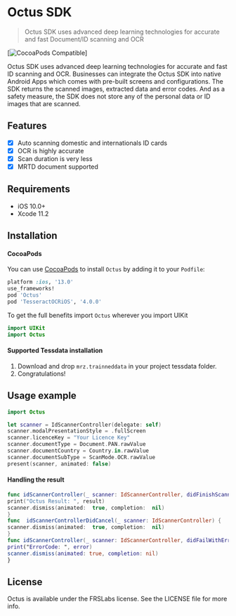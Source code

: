 
# Octus SDK
> Octus SDK uses advanced deep learning technologies for accurate and fast Document/ID scanning and OCR
> 
[![CocoaPods Compatible](https://img.shields.io/cocoapods/v/EZSwiftExtensions.svg)]

Octus SDK uses advanced deep learning technologies for accurate and fast ID scanning and OCR. Businesses can integrate the Octus SDK into native Android Apps which comes with pre-built screens and configurations. The SDK returns the scanned images, extracted data and error codes. And as a safety measure, the SDK does not store any of the personal data or ID images that are scanned.

## Features

- [x] Auto scanning domestic and internationals ID cards
- [x] OCR is highly accurate 
- [x] Scan duration is very less 
- [x] MRTD document supported

## Requirements

- iOS 10.0+
- Xcode 11.2

## Installation

#### CocoaPods
You can use [CocoaPods](http://cocoapods.org/) to install `Octus` by adding it to your `Podfile`:

```ruby
platform :ios, '13.0'
use_frameworks!
pod 'Octus'
pod 'TesseractOCRiOS', '4.0.0'
```

To get the full benefits import `Octus` wherever you import UIKit

``` swift
import UIKit
import Octus
```
#### Supported Tessdata installation
1. Download and drop ```mrz.trainneddata``` in your project tessdata folder.  
2. Congratulations! 

## Usage example

```swift
import Octus

let scanner = IdScannerController(delegate: self)
scanner.modalPresentationStyle = .fullScreen
scanner.licenceKey = "Your Licence Key"
scanner.documentType = Document.PAN.rawValue
scanner.documentCountry = Country.in.rawValue
scanner.documentSubType = ScanMode.OCR.rawValue
present(scanner, animated: false)
```
#### Handling the result

```swift
func idScannerController(_ scanner: IdScannerController, didFinishScanningWithResults results: IdScannerResults) {
print("Octus Result: ", result)
scanner.dismiss(animated:  true, completion:  nil)
}
func  idScannerControllerDidCancel(_ scanner: IdScannerController) {
scanner.dismiss(animated:  true, completion:  nil)
}
func idScannerController(_ scanner: IdScannerController, didFailWithError error: Int{
print("ErrorCode: ", error)
scanner.dismiss(animated: true, completion: nil)
}
``` 

## License

Octus is available under the FRSLabs license. See the LICENSE file for more info.


